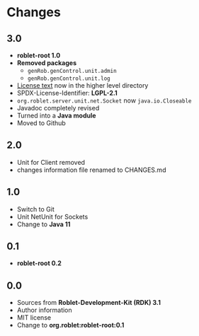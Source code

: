 
# Changes

## 3.0
* **roblet-root 1.0**
* **Removed packages**
    * <CODE>genRob.genControl.unit.admin</CODE>
    * <CODE>genRob.genControl.unit.log</CODE>
* [License text](../LICENSE.md) now in the higher level directory
* SPDX-License-Identifier: **LGPL-2.1**
* <CODE>org.roblet.server.unit.net.Socket</CODE> now <CODE>java.io.Closeable</CODE>
* Javadoc completely revised
* Turned into a **Java module**
* Moved to Github

## 2.0
* Unit for Client removed
* changes information file renamed to CHANGES.md

## 1.0
* Switch to Git
* Unit NetUnit for Sockets
* Change to **Java 11**

## 0.1
* **roblet-root 0.2**

## 0.0
* Sources from **Roblet-Development-Kit (RDK) 3.1**
* Author information
* MIT license
* Change to **org.roblet:roblet-root:0.1**
